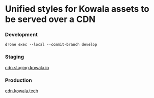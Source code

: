 # Unified styles for Kowala assets to be served over a CDN

### Development
`drone exec --local --commit-branch develop`

### Staging

[cdn.staging.kowala.io]()

### Production

[cdn.kowala.tech]()
